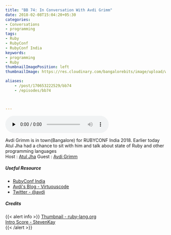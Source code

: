 ```yaml
---
title: "BB 74: In Conversation With Avdi Grimm"
date: 2018-02-08T15:04:20+05:30
categories:
- Conversations
- programming
tags:
- Ruby
- RubyConf
- RubyConf India
keywords:
- programming
- Ruby
thumbnailImagePosition: left
thumbnailImage: https://res.cloudinary.com/bangalorebits/image/upload/w_800,h_800,c_fill,r_50/v1518117202/bb-episode-assets/bb74-thumbnail_brfbli.png

aliases:
    - /post/170653222529/bb74
    - /episodes/bb74



---
```

<audio controls="controls" controls style="width: 325px;" preload="none" id="audio_player"><source  src='https://audio.simplecast.com/2e0a3dfe.mp3' type="audio/mp3">  </audio> <BR>
<!-- <iframe frameborder='0' height='200px' scrolling='no' seamless src='https://embed.simplecast.com/9242cb84?color=f5f5f5' width='100%'></iframe> -->
Avdi Grimm is in town(Bangalore) for RUBYCONF India 2018. Earlier today Atul Jha had a chance to sit with him and talk about state of Ruby and other programming languages
 <BR>
Host :   [Atul Jha](https://twitter.com/koolhead17)    Guest : [Avdi Grimm](https://twitter.com/@avdi/)
 <!--more-->
##### Useful Resource
*   [RubyConf India](http://rubyconfindia.org/)
*   [Avdi's Blog - Virtuouscode](http://www.virtuouscode.com/)
*   [Twitter - @avdi](https://twitter.com/@avdi/)

##### Credits

{{< alert info  >}}
  [Thumbnail - ruby-lang.org](https://www.ruby-lang.org) <BR>
  [Intro Score - StevenKay](https://plus.google.com/+StevenKay_Detachment)<BR>
{{< /alert >}}
